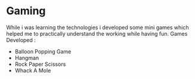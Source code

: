 # Gaming
While i was learning the technologies i developed some mini games which helped me to practically understand the working while having fun.
Games Developed : 
- Balloon Popping Game
- Hangman
- Rock Paper Scissors
- Whack A Mole
